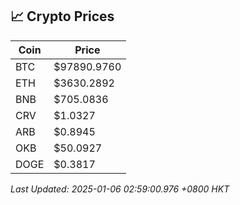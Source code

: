 ## 📈 Crypto Prices

| Coin | Price |
| ---- | ----- |
| BTC | $97890.9760 |
| ETH | $3630.2892 |
| BNB | $705.0836 |
| CRV | $1.0327 |
| ARB | $0.8945 |
| OKB | $50.0927 |
| DOGE | $0.3817 |

_Last Updated: 2025-01-06 02:59:00.976 +0800 HKT_